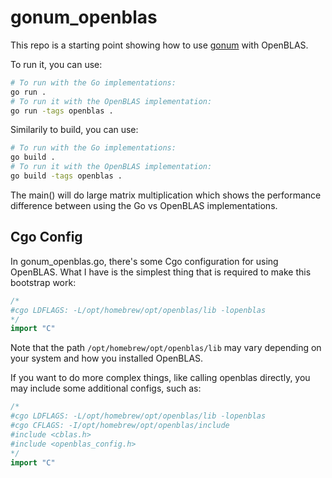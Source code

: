 # gonum_openblas

This repo is a starting point showing how to use [gonum](https://github.com/gonum/gonum) with OpenBLAS.

To run it, you can use:

```sh
# To run with the Go implementations:
go run .
# To run it with the OpenBLAS implementation:
go run -tags openblas .
```

Similarily to build, you can use:

```sh
# To run with the Go implementations:
go build .
# To run it with the OpenBLAS implementation:
go build -tags openblas .
```

The main() will do large matrix multiplication which shows the performance difference between using the Go vs OpenBLAS implementations.

## Cgo Config

In gonum_openblas.go, there's some Cgo configuration for using OpenBLAS. What I have is the simplest thing that is required to make this bootstrap work:

```go
/*
#cgo LDFLAGS: -L/opt/homebrew/opt/openblas/lib -lopenblas
*/
import "C"
```

Note that the path `/opt/homebrew/opt/openblas/lib` may vary depending on your system and how you installed OpenBLAS.

If you want to do more complex things, like calling openblas directly, you may include some additional configs, such as:

```go
/*
#cgo LDFLAGS: -L/opt/homebrew/opt/openblas/lib -lopenblas
#cgo CFLAGS: -I/opt/homebrew/opt/openblas/include
#include <cblas.h>
#include <openblas_config.h>
*/
import "C"
```
